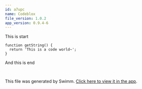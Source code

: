 ```yaml
---
id: a7upc
name: Codeblox
file_version: 1.0.2
app_version: 0.9.4-6
---
```


This is start

```arduino
function getString() {
  return 'This is a code world~';
}
```

And this is end

<br/>

This file was generated by Swimm. [Click here to view it in the app](http://localhost:5000/repos/Z2l0aHViJTNBJTNBam9ub3klM0ElM0Fqam9vbm4x/docs/a7upc).